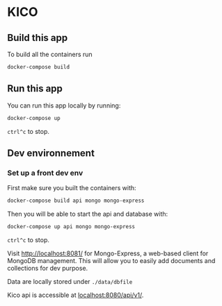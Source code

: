 # KICO 

## Build this app

To build all the containers run

```bash
docker-compose build
```

## Run this app

You can run this app locally by running:

```bash
docker-compose up
```

`ctrl^c` to stop.
 
## Dev environnement

### Set up a front dev env

First make sure you built the containers with:

```bash
docker-compose build api mongo mongo-express
```

Then you will be able to start the api and database with:

```bash
docker-compose up api mongo mongo-express
```

`ctrl^c` to stop.

Visit <http://localhost:8081/> for Mongo-Express, a web-based client for MongoDB management. This will allow you to easily add documents and collections for dev purpose.

Data are locally stored under `./data/dbfile`

Kico api is accessible at <localhost:8080/api/v1/>.
